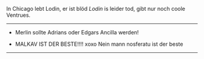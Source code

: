In Chicago lebt Lodin, er ist blöd
_Lodin_ is leider tod, gibt nur noch coole Ventrues.

---

- Merlin sollte Adrians oder Edgars Ancilla werden!

- MALKAV IST DER BESTE!!!! xoxo
  Nein mann nosferatu ist der beste

---
